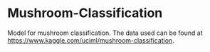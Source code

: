 # Mushroom-Classification

Model for mushroom classification. The data used can be found at https://www.kaggle.com/uciml/mushroom-classification.